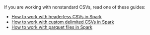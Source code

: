 If you are working with nonstandard CSVs, read one of these guides:

- [How to work with headerless CSVs in Spark](#TODO)
- [How to work with custom delimited CSVs in Spark](#TODO)
- [How to work with parquet files in Spark](#TODO)
